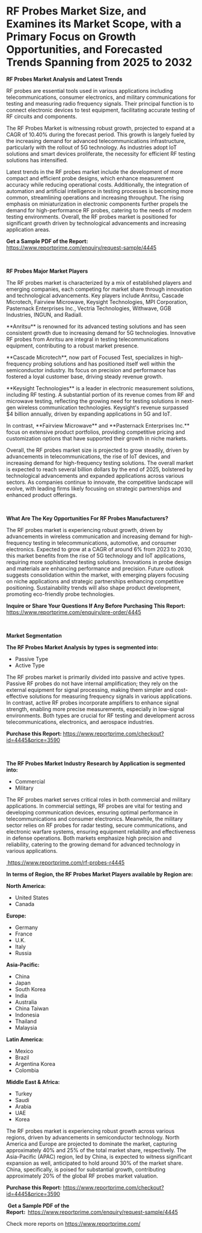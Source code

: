 <p><h1>RF Probes Market Size, and Examines its Market Scope, with a Primary Focus on Growth Opportunities, and Forecasted Trends Spanning from 2025 to 2032</h1></p><p><strong>RF Probes Market Analysis and Latest Trends</strong></p>
<p><p>RF probes are essential tools used in various applications including telecommunications, consumer electronics, and military communications for testing and measuring radio frequency signals. Their principal function is to connect electronic devices to test equipment, facilitating accurate testing of RF circuits and components.</p><p>The RF Probes Market is witnessing robust growth, projected to expand at a CAGR of 10.40% during the forecast period. This growth is largely fueled by the increasing demand for advanced telecommunications infrastructure, particularly with the rollout of 5G technology. As industries adopt IoT solutions and smart devices proliferate, the necessity for efficient RF testing solutions has intensified.</p><p>Latest trends in the RF probes market include the development of more compact and efficient probe designs, which enhance measurement accuracy while reducing operational costs. Additionally, the integration of automation and artificial intelligence in testing processes is becoming more common, streamlining operations and increasing throughput. The rising emphasis on miniaturization in electronic components further propels the demand for high-performance RF probes, catering to the needs of modern testing environments. Overall, the RF probes market is positioned for significant growth driven by technological advancements and increasing application areas.</p></p>
<p><strong>Get a Sample PDF of the Report:&nbsp;</strong> <a href="https://www.reportprime.com/enquiry/request-sample/4445?utm_campaign=2207&utm_medium=2&utm_source=Github&utm_content=ia&utm_term=19032025&utm_id=rf-probes">https://www.reportprime.com/enquiry/request-sample/4445</a></p>
<p>&nbsp;</p>
<p><strong>RF Probes Major Market Players</strong></p>
<p><p>The RF probes market is characterized by a mix of established players and emerging companies, each competing for market share through innovation and technological advancements. Key players include Anritsu, Cascade Microtech, Fairview Microwave, Keysight Technologies, MPI Corporation, Pasternack Enterprises Inc., Vectria Technologies, Withwave, GGB Industries, INGUN, and Radiall.</p><p>**Anritsu** is renowned for its advanced testing solutions and has seen consistent growth due to increasing demand for 5G technologies. Innovative RF probes from Anritsu are integral in testing telecommunications equipment, contributing to a robust market presence.</p><p>**Cascade Microtech**, now part of Focused Test, specializes in high-frequency probing solutions and has positioned itself well within the semiconductor industry. Its focus on precision and performance has fostered a loyal customer base, driving steady revenue growth.</p><p>**Keysight Technologies** is a leader in electronic measurement solutions, including RF testing. A substantial portion of its revenue comes from RF and microwave testing, reflecting the growing need for testing solutions in next-gen wireless communication technologies. Keysight's revenue surpassed $4 billion annually, driven by expanding applications in 5G and IoT.</p><p>In contrast, **Fairview Microwave** and **Pasternack Enterprises Inc.** focus on extensive product portfolios, providing competitive pricing and customization options that have supported their growth in niche markets.</p><p>Overall, the RF probes market size is projected to grow steadily, driven by advancements in telecommunications, the rise of IoT devices, and increasing demand for high-frequency testing solutions. The overall market is expected to reach several billion dollars by the end of 2025, bolstered by technological advancements and expanded applications across various sectors. As companies continue to innovate, the competitive landscape will evolve, with leading firms likely focusing on strategic partnerships and enhanced product offerings.</p></p>
<p>&nbsp;</p>
<p><strong>What Are The Key Opportunities For RF Probes Manufacturers?</strong></p>
<p><p>The RF probes market is experiencing robust growth, driven by advancements in wireless communication and increasing demand for high-frequency testing in telecommunications, automotive, and consumer electronics. Expected to grow at a CAGR of around 6% from 2023 to 2030, this market benefits from the rise of 5G technology and IoT applications, requiring more sophisticated testing solutions. Innovations in probe design and materials are enhancing performance and precision. Future outlook suggests consolidation within the market, with emerging players focusing on niche applications and strategic partnerships enhancing competitive positioning. Sustainability trends will also shape product development, promoting eco-friendly probe technologies.</p></p>
<p><strong>Inquire or Share Your Questions If Any Before Purchasing This Report:</strong> <a href="https://www.reportprime.com/enquiry/pre-order/4445?utm_campaign=2207&utm_medium=2&utm_source=Github&utm_content=ia&utm_term=19032025&utm_id=rf-probes">https://www.reportprime.com/enquiry/pre-order/4445</a></p>
<p>&nbsp;</p>
<p><strong>Market Segmentation</strong></p>
<p><strong>The RF Probes Market Analysis by types is segmented into:</strong></p>
<p><ul><li>Passive Type</li><li>Active Type</li></ul></p>
<p><p>The RF probes market is primarily divided into passive and active types. Passive RF probes do not have internal amplification; they rely on the external equipment for signal processing, making them simpler and cost-effective solutions for measuring frequency signals in various applications. In contrast, active RF probes incorporate amplifiers to enhance signal strength, enabling more precise measurements, especially in low-signal environments. Both types are crucial for RF testing and development across telecommunications, electronics, and aerospace industries.</p></p>
<p><strong>Purchase this Report:&nbsp;</strong><a href="https://www.reportprime.com/checkout?id=4445&price=3590&utm_campaign=2207&utm_medium=2&utm_source=Github&utm_content=ia&utm_term=19032025&utm_id=rf-probes">https://www.reportprime.com/checkout?id=4445&price=3590</a></p>
<p>&nbsp;</p>
<p><strong>The RF Probes Market Industry Research by Application is segmented into:</strong></p>
<p><ul><li>Commercial</li><li>Military</li></ul></p>
<p><p>The RF probes market serves critical roles in both commercial and military applications. In commercial settings, RF probes are vital for testing and developing communication devices, ensuring optimal performance in telecommunications and consumer electronics. Meanwhile, the military sector relies on RF probes for radar testing, secure communications, and electronic warfare systems, ensuring equipment reliability and effectiveness in defense operations. Both markets emphasize high precision and reliability, catering to the growing demand for advanced technology in various applications.</p></p>
<p><a href="https://www.reportprime.com/rf-probes-r4445?utm_campaign=2207&utm_medium=2&utm_source=Github&utm_content=ia&utm_term=19032025&utm_id=rf-probes">&nbsp;https://www.reportprime.com/rf-probes-r4445</a></p>
<p><strong>In terms of Region, the RF Probes Market Players available by Region are:</strong></p>
<p>
    <p> <strong> North America: </strong>
        <ul>
            <li>United States</li>
            <li>Canada</li>
        </ul>
        </p> 
    <p> <strong> Europe: </strong>
        <ul>
            <li>Germany</li>
            <li>France</li>
            <li>U.K.</li>
            <li>Italy</li>
            <li>Russia</li>
        </ul>
        </p> 
    <p> <strong> Asia-Pacific: </strong>
        <ul>
            <li>China</li>
            <li>Japan</li>
            <li>South Korea</li>
            <li>India</li>
            <li>Australia</li>
            <li>China Taiwan</li>
            <li>Indonesia</li>
            <li>Thailand</li>
            <li>Malaysia</li>
        </ul>
        </p> 
    <p> <strong> Latin America: </strong>
        <ul>
            <li>Mexico</li>
            <li>Brazil</li>
            <li>Argentina Korea</li>
            <li>Colombia</li>
        </ul>
        </p> 
    <p> <strong> Middle East & Africa: </strong>
        <ul>
            <li>Turkey</li>
            <li>Saudi</li>
            <li>Arabia</li>
            <li>UAE</li>
            <li>Korea</li>
        </ul>
    </p>
    </p>
<p><p>The RF probes market is experiencing robust growth across various regions, driven by advancements in semiconductor technology. North America and Europe are projected to dominate the market, capturing approximately 40% and 25% of the total market share, respectively. The Asia-Pacific (APAC) region, led by China, is expected to witness significant expansion as well, anticipated to hold around 30% of the market share. China, specifically, is poised for substantial growth, contributing approximately 20% of the global RF probes market valuation.</p></p>
<p><strong>Purchase this Report: </strong><a href="https://www.reportprime.com/checkout?id=4445&price=3590&utm_campaign=2207&utm_medium=2&utm_source=Github&utm_content=ia&utm_term=19032025&utm_id=rf-probes">https://www.reportprime.com/checkout?id=4445&price=3590</a></p>
<p>&nbsp;<strong>Get a Sample PDF of the Report:&nbsp;&nbsp;</strong><a href="https://www.reportprime.com/enquiry/request-sample/4445?utm_campaign=2207&utm_medium=2&utm_source=Github&utm_content=ia&utm_term=19032025&utm_id=rf-probes">https://www.reportprime.com/enquiry/request-sample/4445</a></p>
<p><strong></strong></p>
<p>Check more reports on <a href="https://www.reportprime.com/?utm_campaign=2207&utm_medium=2&utm_source=Github&utm_content=ia&utm_term=19032025&utm_id=rf-probes">https://www.reportprime.com/</a></p>